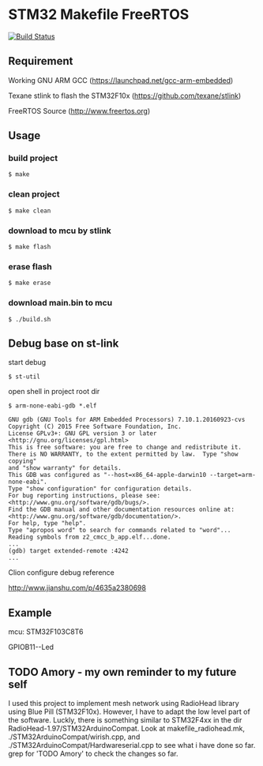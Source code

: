 # STM32 Makefile FreeRTOS

[![Build Status](https://travis-ci.org/freelamb/stm32f10x_makefile_freertos.svg?branch=master)](https://travis-ci.org/freelamb/stm32f10x_makefile_freertos)

## Requirement

Working GNU ARM GCC (https://launchpad.net/gcc-arm-embedded)

Texane stlink to flash the STM32F10x (https://github.com/texane/stlink)

FreeRTOS Source (http://www.freertos.org)

## Usage

### build project

```
$ make
```

### clean project

```
$ make clean
```

### download to mcu by stlink
```
$ make flash
```

### erase flash
```
$ make erase
```

### download main.bin to mcu
```
$ ./build.sh
```

## Debug base on st-link

start debug
```
$ st-util
```

open shell in project root dir
```
$ arm-none-eabi-gdb *.elf

GNU gdb (GNU Tools for ARM Embedded Processors) 7.10.1.20160923-cvs
Copyright (C) 2015 Free Software Foundation, Inc.
License GPLv3+: GNU GPL version 3 or later <http://gnu.org/licenses/gpl.html>
This is free software: you are free to change and redistribute it.
There is NO WARRANTY, to the extent permitted by law.  Type "show copying"
and "show warranty" for details.
This GDB was configured as "--host=x86_64-apple-darwin10 --target=arm-none-eabi".
Type "show configuration" for configuration details.
For bug reporting instructions, please see:
<http://www.gnu.org/software/gdb/bugs/>.
Find the GDB manual and other documentation resources online at:
<http://www.gnu.org/software/gdb/documentation/>.
For help, type "help".
Type "apropos word" to search for commands related to "word"...
Reading symbols from z2_cmcc_b_app.elf...done.
...
(gdb) target extended-remote :4242
...
```

Clion configure debug reference

http://www.jianshu.com/p/4635a2380698

## Example

mcu: STM32F103C8T6

GPIOB11--Led


## TODO Amory - my own reminder to my future self

I used this project to implement mesh network using RadioHead library using Blue Pill (STM32F10x). However, I have to adapt the low level part of the software. Luckly, there is something similar to STM32F4xx in the dir RadioHead-1.97/STM32ArduinoCompat. Look at makefile_radiohead.mk, ./STM32ArduinoCompat/wirish.cpp, and ./STM32ArduinoCompat/Hardwareserial.cpp to see what i have done so far. grep for 'TODO Amory' to check the changes so far.


